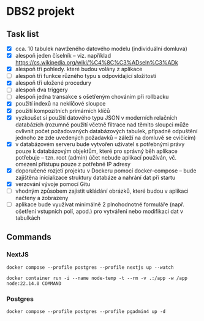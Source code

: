 # DBS2 projekt

## Task list

- [x] cca. 10 tabulek navrženého datového modelu (individuální domluva)
- [x] alespoň jeden číselník – viz. například https://cs.wikipedia.org/wiki/%C4%8C%C3%ADseln%C3%ADk
- [x] alespoň tři pohledy. které budou volány z aplikace
- [ ] alespoň tři funkce různého typu s odpovídající složitostí
- [x] alespoň tři uložené procedury
- [ ] alespoň dva triggery
- [ ] alespoň jedna transakce s ošetřeným chováním při rollbacku
- [x] použití indexů na neklíčové sloupce
- [x] použití kompozitních primárních klíčů
- [x] vyzkoušet si použití datového typu JSON v moderních relačních databázích (rozumné použití včetně filtrace nad těmito sloupci může ovlivnit počet požadovaných databázových tabulek, případně odpuštění jednoho ze zde uvedených požadavků – záleží na domluvě se cvičícím)
- [x] v databázovém serveru bude vytvořen uživatel s potřebnými právy pouze k databázovým objektům, které pro správný běh aplikace potřebuje – tzn. root (admin) účet nebude aplikací používán, vč. omezení přístupu pouze z potřebné IP adresy
- [x] doporučené rozjetí projektu v Dockeru pomocí docker-compose – bude zajištěna inicializace struktury databáze a nahrání dat při startu
- [x] verzování vývoje pomocí Gitu
- [ ] vhodným způsobem zajistit ukládání obrázků, které budou v aplikaci načteny a zobrazeny
- [ ] aplikace bude využívat minimálně 2 plnohodnotné formuláře (např. ošetření vstupních polí, apod.) pro vytváření nebo modifikaci dat v tabulkách

## Commands

### NextJS

```
docker compose --profile postgres --profile nextjs up --watch
```

```
docker container run -i --name node-temp -t --rm -v .:/app -w /app node:22.14.0 COMMAND
```

### Postgres

```
docker compose --profile postgres --profile pgadmin4 up -d
```
